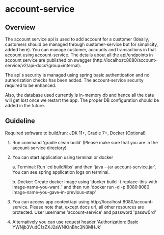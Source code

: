 # account-service
## Overview
The account service api is used to add account for a customer (Ideally, customers should be managed through customer-service 
but for simplicity, added here). You can manage customer, accounts and transactions in that account using account-service.
The details about all the api/endpoints in account service are published on swagger (http://localhost:8080/account-service/v2/api-docs?group=internal).

The api's security is managed using spring basic authentication and no authorization checks has been added. The account-service
security required to be enhanced.

Also, the database used currently is in-memory db and hence all the data will get lost once we restart the app. The proper
DB configuration should be added in the future.

## Guideline
Required software to build/run: JDK 11+, Gradle 7+, Docker (Optional)

1. Run command 'gradle clean build' (Please make sure that you are in the account-service directory)
2. You can start application using terminal or docker

    a. Terminal: Run 'cd build/libs' and then 'java --jar account-service.jar'. You can see spring application logs on terminal.

    b. Docker: Create docker image using 'docker build -t replace-this-with-image-name-you-want .' and then run 
      'docker run -d -p 8080:8080 image-name-you-gave-in-previous-step'
3. You can access app context/api using http://localhost:8080/account-service. Please note that, except docs url, all other 
   resources are protected. User username 'account-service' and password 'passw0rd'
4. Alternatively you can use request header 'Authorization: Basic YWNjb3VudC1zZXJ2aWNlOnBhc3N3MHJk'

